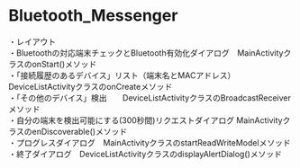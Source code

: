 # Bluetooth_Messenger
・レイアウト  
・Bluetoothの対応端末チェックとBluetooth有効化ダイアログ　MainActivityクラスのonStart()メソッド  
・「接続履歴のあるデバイス」リスト（端末名とMACアドレス）　　DeviceListActivityクラスのonCreateメソッド  
・「その他のデバイス」検出　　DeviceListActivityクラスのBroadcastReceiverメソッド  
・自分の端末を検出可能にする(300秒間)リクエストダイアログ MainActivityクラスのenDiscoverable()メソッド  
・プログレスダイアログ　MainActivityクラスのstartReadWriteModelメソッド  
・終了ダイアログ　DeviceListActivityクラスのdisplayAlertDialog()メソッド  

